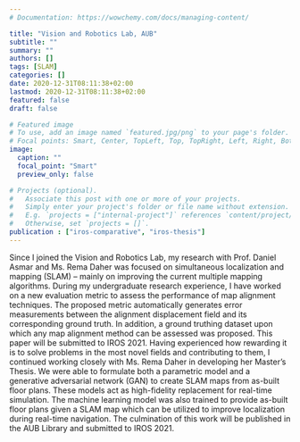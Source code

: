 ```yaml
---
# Documentation: https://wowchemy.com/docs/managing-content/

title: "Vision and Robotics Lab, AUB"
subtitle: ""
summary: ""
authors: []
tags: [SLAM]
categories: []
date: 2020-12-31T08:11:38+02:00
lastmod: 2020-12-31T08:11:38+02:00
featured: false
draft: false

# Featured image
# To use, add an image named `featured.jpg/png` to your page's folder.
# Focal points: Smart, Center, TopLeft, Top, TopRight, Left, Right, BottomLeft, Bottom, BottomRight.
image:
  caption: ""
  focal_point: "Smart"
  preview_only: false

# Projects (optional).
#   Associate this post with one or more of your projects.
#   Simply enter your project's folder or file name without extension.
#   E.g. `projects = ["internal-project"]` references `content/project/deep-learning/index.md`.
#   Otherwise, set `projects = []`.
publication : ["iros-comparative", "iros-thesis"]
---
```


Since I joined the Vision and Robotics Lab, my research with Prof. Daniel Asmar and Ms. Rema
Daher was focused on simultaneous localization and mapping (SLAM) – mainly on improving the current
multiple mapping algorithms. During my undergraduate research experience, I have worked on
a new evaluation metric to assess the performance of map alignment techniques. The proposed metric
automatically generates error measurements between the alignment displacement field and its corresponding
ground truth. In addition, a ground truthing dataset upon which any map alignment method
can be assessed was proposed. This paper will be submitted to IROS 2021. Having experienced how
rewarding it is to solve problems in the most novel fields and contributing to them, I continued working
closely with Ms. Rema Daher in developing her Master’s Thesis. We were able to formulate both
a parametric model and a generative adversarial network (GAN) to create SLAM maps from as-built
floor plans. These models act as high-fidelity replacement for real-time simulation. The machine learning
model was also trained to provide as-built floor plans given a SLAM map which can be utilized to
improve localization during real-time navigation. The culmination of this work will be published in the
AUB Library and submitted to IROS 2021.